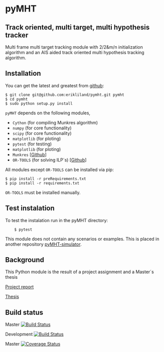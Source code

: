 # pyMHT 

## Track oriented, multi target, multi hypothesis tracker
Multi frame multi target tracking module with 2/2&m/n initialization algorithm and an AIS aided track oriented multi hypothesis tracking algorithm.


## Installation

You can get the latest and greatest from
[github](https://github.com/erikliland/pymht):

    $ git clone git@github.com:erikliland/pymht.git pymht
    $ cd pymht
    $ sudo python setup.py install


`pyMHT` depends on the following modules,

* `Cython`    	(for compiling Munkres algorithm)
* `numpy`     	(for core functionality)
* `scipy`     	(for core functionality)
* `matplotlib`	(for ploting)
* `pytest`		(for testing)
* `matplotlib`	(for ploting)
* `Munkres` [[Github](https://github.com/jfrelinger/cython-munkres-wrapper)]
*  `OR-TOOLS` (for solving ILP´s) [[Github](https://github.com/google/or-tools)]

All modules except `OR-TOOLS` can be installed via pip:

	$ pip install -r preRequirements.txt
	$ pip install -r requirements.txt
	
`OR-TOOLS` must be installed manually.

## Test instalation
To test the instalation run in the pyMHT directory:

		$ pytest
This module does not contain any scenarios or examples. This is placed in another repository [pyMHT-simulator](https://github.com/erikliland/pyMHT-simulator). 

## Background
This Python module is the result of a project assignment and a Master´s thesis

[Project report](https://mfr.osf.io/render?url=https://osf.io/2eeqd/?action=download%26mode=render)

[Thesis]()

## Build status
Master [![Build Status](https://travis-ci.org/erikliland/pyMHT.svg?branch=master)](https://travis-ci.org/erikliland/pyMHT)

Development [![Build Status](https://travis-ci.org/erikliland/pyMHT.svg?branch=development)](https://travis-ci.org/erikliland/pyMHT)

Master [![Coverage Status](https://coveralls.io/repos/github/erikliland/pyMHT/badge.svg?branch=master)](https://coveralls.io/github/erikliland/pyMHT?branch=master)